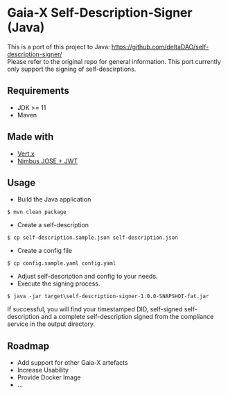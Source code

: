 # Gaia-X Self-Description-Signer (Java)

This is a port of this project to Java:
https://github.com/deltaDAO/self-description-signer/  
Please refer to the original repo for general information. 
This port currently only support the signing of self-descirptions.

## Requirements
- JDK >= 11
- Maven 

## Made with
- [Vert.x](https://vertx.io/)
- [Nimbus JOSE + JWT](https://connect2id.com/products/nimbus-jose-jwt)

## Usage
- Build the Java application
```
$ mvn clean package
```
- Create a self-description
```
$ cp self-description.sample.json self-description.json 
```
- Create a config file
```
$ cp config.sample.yaml config.yaml 
```
- Adjust self-description and config to your needs.
- Execute the signing process.
```
$ java -jar target\self-description-signer-1.0.0-SNAPSHOT-fat.jar
```
If successful, you will find your timestamped DID, self-signed self-description and a complete self-description 
signed from the compliance service in the output directory. 

## Roadmap
- Add support for other Gaia-X artefacts
- Increase Usability
- Provide Docker Image
- ...










